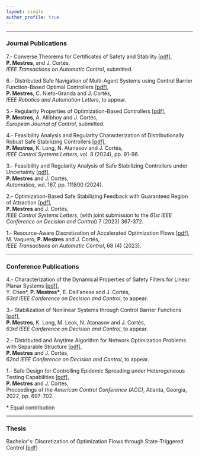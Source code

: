 ```yaml
---
layout: single
author_profile: true
---
```


---

### Journal Publications

7.- Converse Theorems for Certificates of Safety and Stability [[pdf]](/assets/publications/ConverseSafety.pdf), <br />
**P. Mestres**, and J. Cortés, <br />
*IEEE Transactions on Automatic Control*, submitted.

6.- Distributed Safe Navigation of Multi-Agent Systems using Control Barrier Function-Based Optimal Controllers [[pdf]](/assets/publications/DistributedCBFs-v2.pdf), <br />
**P. Mestres**, C. Nieto-Granda and J. Cortés, <br />
*IEEE Robotics and Automation Letters*, to appear.

5.- Regularity Properties of Optimization-Based Controllers [[pdf]](/assets/publications/RegularityPropertiesOptimizationBasedControllers2.pdf), <br />
**P. Mestres**, A. Allibhoy and J. Cortés, <br />
*European Journal of Control*, submitted.

4.- Feasibility Analysis and Regularity Characterization of Distributionally Robust Safe Stabilizing Controllers [[pdf]](/assets/publications/CLF-CBF-DRO.pdf), <br />
**P. Mestres**, K. Long, N. Atanasov and J. Cortés, <br />
*IEEE Control Systems Letters*, vol. 8 (2024), pp. 91-96.

3.- Feasibility and Regularity Analysis of Safe Stabilizing Controllers under Uncertainty [[pdf]](https://arxiv.org/pdf/2301.04603.pdf), <br />
**P. Mestres** and J. Cortés, <br />
*Automatica*, vol. 167, pp. 111800 (2024).

2.- Optimization-Based Safe Stabilizing Feedback with Guaranteed Region of Attraction [[pdf]](https://arxiv.org/pdf/2203.12550.pdf), <br />
**P. Mestres** and J. Cortés, <br />
*IEEE Control Systems Letters*, (with joint submission to the *61st IEEE Conference on Decision and Control*) 7 (2023) 367-372.

1.- Resource-Aware Discretization of Accelerated Optimization Flows [[pdf]](https://arxiv.org/abs/2009.09135), <br />
M. Vaquero, **P. Mestres** and J. Cortés, <br />
*IEEE Transactions on Automatic Control*, 68 (4) (2023).

---

### Conference Publications
4.- Characterization of the Dynamical Properties of Safety Filters for Linear Planar Systems [[pdf]](/assets/publications/CBFs_for_Stabilization.pdf), <br />
Y. Chen\*, **P. Mestres\***, E. Dall'anese and J. Cortés, <br />
*63rd IEEE Conference on Decision and Control*, to appear.

3.- Stabilization of Nonlinear Systems through Control Barrier Functions [[pdf]](/assets/publications/CDC-safety-filters-6pgs.pdf), <br />
**P. Mestres**, K. Long, M. Leok, N. Atanasov and J. Cortés, <br />
*63rd IEEE Conference on Decision and Control*, to appear.

2.- Distributed and Anytime Algorithm for Network Optimization Problems with Separable Structure [[pdf]](/assets/publications/2023f_DistributedAnytime.pdf), <br />
**P. Mestres** and J. Cortés, <br />
*62nd IEEE Conference on Decision and Control*, to appear.

1.- Safe Design for Controlling Epidemic Spreading under Heterogeneous Testing Capabilities [[pdf]](/assets/publications/2021_MeCo-acc.pdf), <br />
**P. Mestres** and J. Cortés, <br />
Proceedings of the *American Control Conference (ACC)*, Atlanta, Georgia, 2022, pp. 697-702.

\* Equal contribution

---

### Thesis

Bachelor's: Discretization of Optimization Flows through State-Triggered Control [[pdf]](assets/publications/memoria.pdf)
